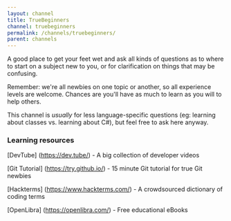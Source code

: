 ```yaml
---
layout: channel
title: TrueBeginners
channel: truebeginners
permalink: /channels/truebeginners/
parent: channels
---
```


A good place to get your feet wet and ask all kinds of questions as to where to start on a subject new to you, or for clarification on things that may be confusing.

Remember: we're all newbies on one topic or another, so all experience levels are welcome. Chances are you'll have as much to learn as you will to help others.

This channel is *usually* for less language-specific questions (eg: learning about classes vs. learning about C#), but feel free to ask here anyway.

### Learning resources

[DevTube] (https://dev.tube/) - A big collection of developer videos

[Git Tutorial] (https://try.github.io/) - 15 minute Git tutorial for true Git newbies

[Hackterms] (https://www.hackterms.com/) - A crowdsourced dictionary of coding terms

[OpenLibra] (https://openlibra.com/) - Free educational eBooks